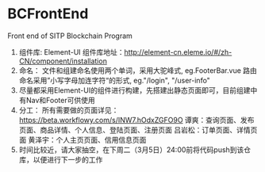 # BCFrontEnd
Front end of SITP Blockchain Program

1.  组件库:
    Element-UI
    组件库地址：http://element-cn.eleme.io/#/zh-CN/component/installation
2.  命名：
    文件和组建命名使用两个单词，采用大驼峰式, eg.FooterBar.vue
    路由命名采用”小写字母加连字符“的形式, eg."/login", "/user-info"
3.  尽量都采用Element-UI的组件进行构建，先搭建出静态页面即可，目前组建中有Nav和Footer可供使用
4.  分工：
    所有需要做的页面详见：https://beta.workflowy.com/s/INW7.hOdxZGFO9O
    谭爽：查询页面、发布页面、商品详情、个人信息、登陆页面、注册页面
    吕岩松：订单页面、详情页面
    黄泽宇：个人主页页面、信用信息页面
5.  时间比较近，请大家抽空，在下周二（3月5日）24:00前将代码push到该仓库，以便进行下一步的工作
